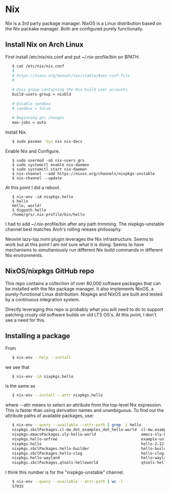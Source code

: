 # Nix

Nix is a 3rd party package manager. NixOS is a Linux distribution based
on the Nix packake manager. Both are configured purely functionally.

## Install Nix on Arch Linux

First install /etc/nix/nix.conf and put ~/.nix-profile/bin on $PATH.

```sh
   $ cat /etc/nix/nix.conf
   #
   # https://nixos.org/manual/nix/stable/#sec-conf-file
   #
   
   # Unix group containing the Nix build user accounts
   build-users-group = nixbld
   
   # Disable sandbox
   # sandbox = false
   
   # Beginning grs changes
   max-jobs = auto
```

Install Nix.
```sh
   $ sudo pacman -Syu nix nix-docs
```

Enable Nix and Configure.

```
   $ sudo usermod -aG nix-users grs
   $ sudo systemctl enable nix-daemon
   $ sudo systemctl start nix-daemon
   $ nix-channel --add https://nixos.org/channels/nixpkgs-unstable
   $ nix-channel --update
```

At this point I did a reboot.

```
   $ nix-env -iA nixpkgs.hello
   $ hello
   Hello, world!
   $ digpath hello
   /home/grs/.nix-profile/bin/hello
```

I had to add ~/.nix-profile/bin after any path trimming. The
nixpkgs-unstable channel best matches Arch's rolling release philosophy.

Neovim lazy-lsp.nvim plugin leverages the Nix infrastructure. Seems to
work but at this point I am not sure what it is doing. Seems to have
mechanisms to simultaniously run different Nix build commands in
different Nix environments.

## NixOS/nixpkgs GitHub repo

This repo contains a collection of over 80,000 software packages that
can be installed with the Nix package manager. It also implements NixOS,
a purely-functional Linux distribution. Nixpkgs and NixOS are built and
tested by a continuous integration system. 

Directly leveraging this repo is probably what you will need to do
to support patching crusty old software builds on old LTS OS's.
At this point, I don't see a need for this.

## Installing a package

From 

```sh
   $ nix-env --help --install
```

we see that

```sh
   $ nix-env -iA nixpkgs.hello
```

is the same as

```sh
   $ nix-env --install --attr nixpkgs.hello
```

where --attr means to select an attribute from the top-level Nix
expression. This is faster than using derivation names and
unambiguous. To find out the attribute paths of available packages,
use:

```sh
   $ nix-env --query --available --attr-path | grep -i hello
   nixpkgs.sbclPackages.cl-mw_dot_examples_dot_hello-world  cl-mw.examples.hello-world-20150407-git
   nixpkgs.emacsPackages.sly-hello-world                    emacs-sly-hello-world-20200225.1755
   nixpkgs.hello-unfree                                     example-unfree-package-1.0
   nixpkgs.hello                                            hello-2.12.1
   nixpkgs.sbclPackages.hello-builder                       hello-builder-20230214-git
   nixpkgs.sbclPackages.hello-clog                          hello-clog-20230214-git
   nixpkgs.hello-wayland                                    hello-wayland-unstable-2023-04-23
   nixpkgs.sbclPackages.qtools-helloworld                   qtools-helloworld-20230214-git
```

I think this number is for the "nixpkgs-unstable" channel.

```sh
   $ nix-env --query --available --attr-path | wc -l
   57833
```
